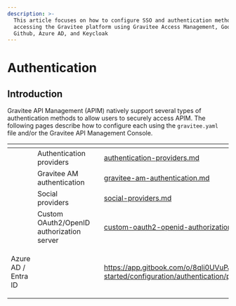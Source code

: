 ```yaml
---
description: >-
  This article focuses on how to configure SSO and authentication methods for
  accessing the Gravitee platform using Gravitee Access Management, Google,
  Github, Azure AD, and Keycloak
---
```


# Authentication

## Introduction

Gravitee API Management (APIM) natively support several types of authentication methods to allow users to securely access APIM. The following pages describe how to configure each using the `gravitee.yaml` file and/or the Gravitee API Management Console.

<table data-view="cards"><thead><tr><th></th><th></th><th></th><th data-hidden data-card-target data-type="content-ref"></th></tr></thead><tbody><tr><td></td><td>Authentication providers</td><td></td><td><a href="authentication-providers.md">authentication-providers.md</a></td></tr><tr><td></td><td>Gravitee AM authentication</td><td></td><td><a href="gravitee-am-authentication.md">gravitee-am-authentication.md</a></td></tr><tr><td></td><td>Social providers</td><td></td><td><a href="social-providers.md">social-providers.md</a></td></tr><tr><td></td><td>Custom OAuth2/OpenID authorization server</td><td></td><td><a href="custom-oauth2-openid-authorization-server.md">custom-oauth2-openid-authorization-server.md</a></td></tr><tr><td><p></p><p></p><p>Azure AD / Entra ID</p></td><td></td><td></td><td><a href="https://app.gitbook.com/o/8qli0UVuPJ39JJdq9ebZ/s/Fc1ETPs5seXizrv8ozOs/~/changes/74/getting-started/configuration/authentication/page-1">https://app.gitbook.com/o/8qli0UVuPJ39JJdq9ebZ/s/Fc1ETPs5seXizrv8ozOs/~/changes/74/getting-started/configuration/authentication/page-1</a></td></tr></tbody></table>

